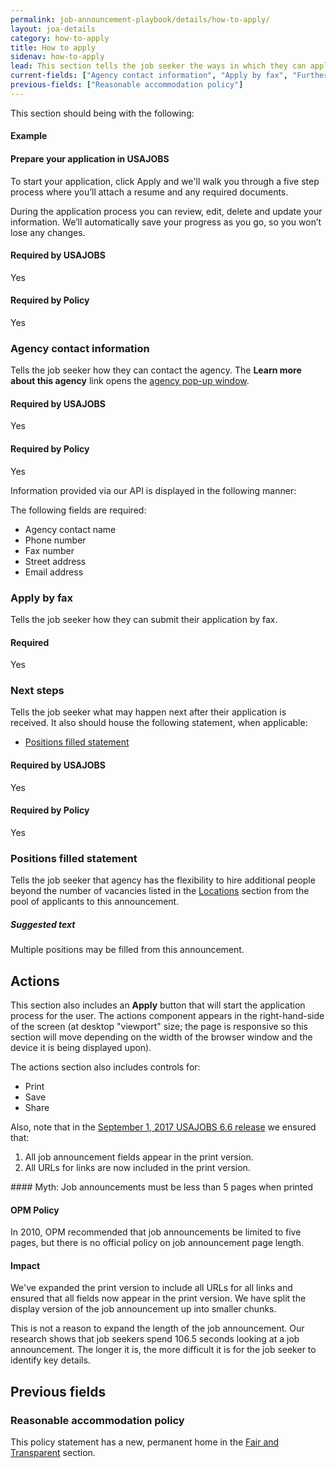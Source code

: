 ```yaml
---
permalink: job-announcement-playbook/details/how-to-apply/
layout: joa-details
category: how-to-apply
title: How to apply
sidenav: how-to-apply
lead: This section tells the job seeker the ways in which they can apply to this job.
current-fields: ["Agency contact information", "Apply by fax", "Further certification statement", "Positions filled statement", "Next steps"]
previous-fields: ["Reasonable accommodation policy"]
---
```


This section should being with the following:

#### Example

<div class="usajobs-recruitment-joa-playbook-details__suggested-text">
<h4>Prepare your application in USAJOBS</h4>
<p>
To start your application, click Apply and we'll walk you through a five step process where you’ll attach a resume and any required documents.
</p>
<p>
During the application process you can review, edit, delete and update your information. We’ll automatically save your progress as you go, so you won’t lose any changes.
</p>
</div>

<div class="usajobs-recruitment-joa-playbook-details__container">
<div class="usajobs-recruitment-joa-playbook-details__required-by-usajobs">
  <h4>Required by USAJOBS</h4>
  <p>Yes</p>
</div>
<div class="usajobs-recruitment-joa-playbook-details__required-by-policy">
  <h4>Required by Policy</h4>
  <p>Yes</p>
</div>
</div>


### Agency contact information

Tells the job seeker how they can contact the agency. The **Learn more about this agency** link opens the [agency pop-up window](../overview/#agency-modal---current-fields).

<div class="usajobs-recruitment-joa-playbook-details__container">
<div class="usajobs-recruitment-joa-playbook-details__required-by-usajobs">
  <h4>Required by USAJOBS</h4>
  <p>Yes</p>
</div>
<div class="usajobs-recruitment-joa-playbook-details__required-by-policy">
  <h4>Required by Policy</h4>
  <p>Yes</p>
</div>
</div>

Information provided via our API is displayed in the following manner:

<div class="usajobs-recruitment-joa-playbook-details__example-img">
<amp-img src="{{ '/assets/images/job-announcement-playbook/agency-contact-info-v6.6.png' | relative_url }}"
  srcset="{{ '/assets/images/job-announcement-playbook/agency-contact-info-v6.6.png' | relative_url }} 768w,
  {{ '/assets/images/job-announcement-playbook/agency-contact-info-v6.6-SM.png' | relative_url }} 100w"
  width="692"
  height="376"
  layout="responsive"
  alt="Agency contact information v6.6 example"></amp-img>
</div>

The following fields are required:

* Agency contact name
* Phone number
* Fax number
* Street address
* Email address


### Apply by fax

Tells the job seeker how they can submit their application by fax.

#### Required
Yes

### Next steps

Tells the job seeker what may happen next after their application is received. It also should house the following statement, when applicable:

* [Positions filled statement](#positions-filled-statement)

<div class="usajobs-recruitment-joa-playbook-details__container">
<div class="usajobs-recruitment-joa-playbook-details__required-by-usajobs">
  <h4>Required by USAJOBS</h4>
  <p>Yes</p>
</div>
<div class="usajobs-recruitment-joa-playbook-details__required-by-policy">
  <h4>Required by Policy</h4>
  <p>Yes</p>
</div>
</div>

### Positions filled statement

Tells the job seeker that agency has the flexibility to hire additional people beyond the number of vacancies listed in the [Locations](../locations/#Vacancies) section from the pool of applicants to this announcement.

<div class="usajobs-recruitment-joa-playbook-details__suggested-text">
<h5>Suggested text</h5>
Multiple positions may be filled from this announcement.
</div>

## Actions

This section also includes an **Apply** button that will start the application process for the user. The actions component appears in the right-hand-side of the screen (at desktop "viewport" size; the page is responsive so this section will move depending on the width of the browser window and the device it is being displayed upon).

The actions section also includes controls for:

* Print
* Save
* Share

Also, note that in the [September 1, 2017 USAJOBS 6.6 release](../../release-notes/v6.6/) we ensured that:

1. All job announcement fields appear in the print version.
2. All URLs for links are now included in the print version.

<div class="usajobs-recruitment-joa-playbook-details__myth">
#### Myth: Job announcements must be less than 5 pages when printed

<div class="usajobs-recruitment-joa-playbook-details__container">
<div class="usajobs-recruitment-joa-playbook-details__do">
  <h4>OPM Policy</h4>
  <p>
    In 2010, OPM recommended that job announcements be limited to five pages, but there is no official policy on job announcement page length.
  </p>
</div>
<div class="usajobs-recruitment-joa-playbook-details__do-not">
  <h4>Impact</h4>
  <p>
    We've expanded the print version to include all URLs for all links and ensured that all fields now appear in the print version. We have split the display version of the job announcement up into smaller chunks.
  </p>
  <p>
    This is not a reason to expand the length of the job announcement. Our research shows that job seekers spend 106.5 seconds looking at a job announcement. The longer it is, the more difficult it is for the job seeker to identify key details.
  </p>
</div>
</div>
</div>

## Previous fields

### Reasonable accommodation policy

This policy statement has a new, permanent home in the [Fair and Transparent](../fair-and-transparent/) section.
